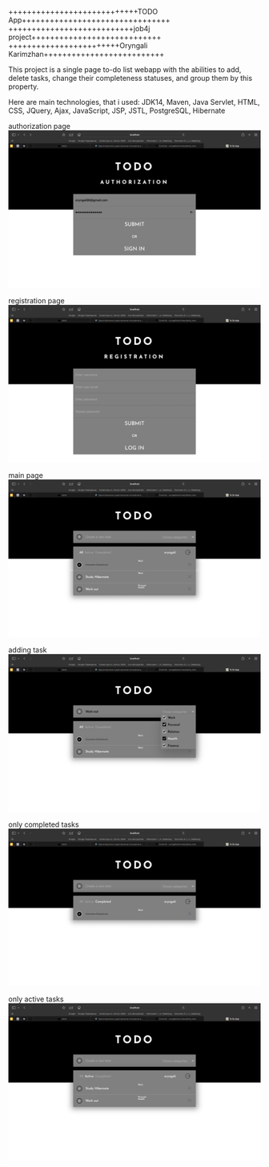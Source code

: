 ++++++++++++++++++++++++++++TODO App++++++++++++++++++++++++++++++++
+++++++++++++++++++++++++++job4j project++++++++++++++++++++++++++++
++++++++++++++++++++++++Oryngali Karimzhan++++++++++++++++++++++++++

This project is a single page to-do list webapp with the abilities to add, delete tasks, 
change their completeness statuses, and group them by this property. 

Here are main technologies, that i used:
JDK14, Maven, Java Servlet, HTML, CSS, JQuery, Ajax, JavaScript, JSP, JSTL, PostgreSQL, Hibernate

authorization page
![auth](images/login.png)

registration page
![reg](images/signin.png)

main page
![main](images/all.png)

adding task
![add](images/addingitem.png)

only completed tasks
![done](images/completed.png)

only active tasks
![undone](images/active.png)
